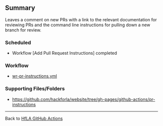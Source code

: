 ## Summary
Leaves a comment on new PRs with a link to the relevant documentation for reviewing PRs and the command line instructions for pulling down a new branch for review.

### Scheduled
- Workflow [Add Pull Request Instructions] completed

### Workflow
- [wr-pr-instructions.yml](https://github.com/hackforla/website/blob/gh-pages/.github/workflows/wr-pr-instructions.yml)

### Supporting Files/Folders
- https://github.com/hackforla/website/tree/gh-pages/github-actions/pr-instructions
---
Back to [HfLA GitHub Actions](HfLA-GitHub-Actions)